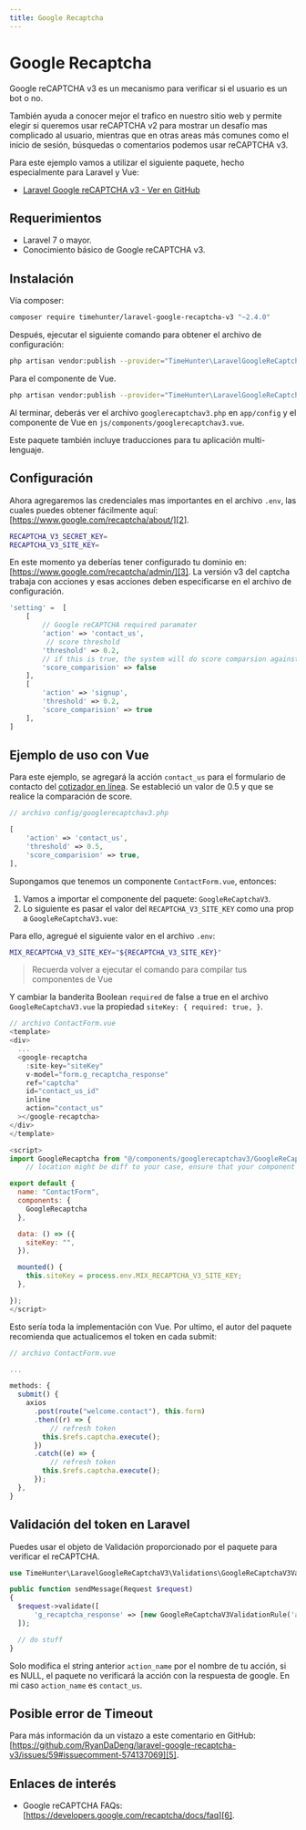 ```yaml
---
title: Google Recaptcha
---
```


# Google Recaptcha

Google reCAPTCHA v3 es un mecanismo para verificar si el usuario es un bot o no.

También ayuda a conocer mejor el trafico en nuestro sitio web y permite elegir si queremos usar reCAPTCHA v2 para mostrar un desafío mas complicado al usuario, mientras que en otras areas más comunes como el inicio de sesión, búsquedas o comentarios podemos usar reCAPTCHA v3.

Para este ejemplo vamos a utilizar el siguiente paquete, hecho especialmente para Laravel y Vue:

- [Laravel Google reCAPTCHA v3 - Ver en GitHub][1]

## Requerimientos

- Laravel 7 o mayor.
- Conocimiento básico de Google reCAPTCHA v3.

## Instalación

Vía composer:

```bash
composer require timehunter/laravel-google-recaptcha-v3 "~2.4.0"
```

Después, ejecutar el siguiente comando para obtener el archivo de configuración:

```bash
php artisan vendor:publish --provider="TimeHunter\LaravelGoogleReCaptchaV3\Providers\GoogleReCaptchaV3ServiceProvider" --tag=googlerecaptchav3.config
```

Para el componente de Vue.

```bash
php artisan vendor:publish --provider="TimeHunter\LaravelGoogleReCaptchaV3\Providers\GoogleReCaptchaV3ServiceProvider" --tag=googlerecaptchav3.vuejs
```

Al terminar, deberás ver el archivo `googlerecaptchav3.php` en `app/config` y el componente de Vue en `js/components/googlerecaptchav3.vue`.

Este paquete también incluye traducciones para tu aplicación multi-lenguaje.

## Configuración

Ahora agregaremos las credenciales mas importantes en el archivo `.env`, las cuales puedes obtener fácilmente aquí: [https://www.google.com/recaptcha/about/][2].

```bash
RECAPTCHA_V3_SECRET_KEY=
RECAPTCHA_V3_SITE_KEY=
```

En este momento ya deberías tener configurado tu dominio en: [https://www.google.com/recaptcha/admin/][3]. La versión v3 del captcha trabaja con acciones y esas acciones deben especificarse en el archivo de configuración.

```php
'setting' =  [
    [
        // Google reCAPTCHA required paramater
        'action' => 'contact_us', 
         // score threshold
        'threshold' => 0.2,
        // if this is true, the system will do score comparsion against your threshold for the action
        'score_comparision' => false 
    ],
    [
        'action' => 'signup',
        'threshold' => 0.2,
        'score_comparision' => true
    ],
]
```

## Ejemplo de uso con Vue

Para este ejemplo, se agregará la acción `contact_us` para el formulario de contacto del [cotizador en línea][4].  Se estableció un valor de 0.5 y que se realice la comparación de score.

```php
// archivo config/googlerecaptchav3.php

[
    'action' => 'contact_us',
    'threshold' => 0.5,
    'score_comparision' => true,
],
```

Supongamos que tenemos un componente `ContactForm.vue`, entonces:

1. Vamos a importar el componente del paquete: `GoogleReCaptchaV3`.
2. Lo siguiente es pasar el valor del `RECAPTCHA_V3_SITE_KEY` como una prop a `GoogleReCaptchaV3.vue`:

Para ello, agregué el siguiente valor en el archivo `.env`:

```bash
MIX_RECAPTCHA_V3_SITE_KEY="${RECAPTCHA_V3_SITE_KEY}"
```
> Recuerda volver a ejecutar el comando para compilar tus componentes de Vue

Y cambiar la banderita Boolean `required` de false a true en el archivo `GoogleReCaptchaV3.vue`  la propiedad `siteKey: { required: true, }`.

```js
// archivo ContactForm.vue
<template>
<div>
  ...
  <google-recaptcha
    :site-key="siteKey"
    v-model="form.g_recaptcha_response"
    ref="captcha"
    id="contact_us_id"
    inline
    action="contact_us"
  ></google-recaptcha>
</div>
</template>

<script>
import GoogleRecaptcha from "@/components/googlerecaptchav3/GoogleReCaptchaV3";
    // location might be diff to your case, ensure that your component location is right

export default {
  name: "ContactForm",
  components: {
    GoogleRecaptcha
  },

  data: () => ({
    siteKey: "",
  }),

  mounted() {
    this.siteKey = process.env.MIX_RECAPTCHA_V3_SITE_KEY;
  },

});
</script>
```

Esto sería toda la implementación con Vue. Por ultimo, el autor del paquete recomienda que actualicemos el token en cada submit:

```js
// archivo ContactForm.vue

...

methods: {
  submit() {
    axios
      .post(route("welcome.contact"), this.form)
      .then((r) => {
          // refresh token
        this.$refs.captcha.execute(); 
      })
      .catch((e) => {
          // refresh token
        this.$refs.captcha.execute(); 
      });
  },
}
```

## Validación del token en Laravel

Puedes usar el objeto de Validación proporcionado por el paquete para verificar el reCAPTCHA.

```php
use TimeHunter\LaravelGoogleReCaptchaV3\Validations\GoogleReCaptchaV3ValidationRule;

public function sendMessage(Request $request)
{
  $request->validate([
      'g_recaptcha_response' => [new GoogleReCaptchaV3ValidationRule('action_name')]
  ]);

  // do stuff
}
```

Solo modifica el string anterior `action_name` por el nombre de tu acción, si es NULL, el paquete no verificará la acción con la respuesta de google. En mi caso `action_name` es `contact_us`.

## Posible error de Timeout

Para más información da un vistazo a este comentario en GitHub:
[https://github.com/RyanDaDeng/laravel-google-recaptcha-v3/issues/59#issuecomment-574137069][5].

## Enlaces de interés

- Google reCAPTCHA FAQs: [https://developers.google.com/recaptcha/docs/faq][6].

[1]:	https://github.com/RyanDaDeng/laravel-google-recaptcha-v3 "Paquete en GitHub: Laravel Google reCAPTCHA v3"
[2]:	https://www.google.com/recaptcha/about/ "reCAPTCHA About Page"
[3]:	https://www.google.com/recaptcha/admin/ "reCAPTCHA Admin Dashboard"
[4]:	https://isabyte.com/cotizador "Cotizador en Línea de Isabyte"
[5]:	https://github.com/RyanDaDeng/laravel-google-recaptcha-v3/issues/59#issuecomment-574137069 "GitHub Issue sobre reCAPTCHA Timeout Error"
[6]:	https://developers.google.com/recaptcha/docs/faq "reCAPTCHA FAQs"